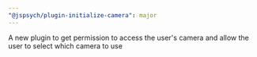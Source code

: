 ```yaml
---
"@jspsych/plugin-initialize-camera": major
---
```


A new plugin to get permission to access the user's camera and allow the user to select which camera to use
